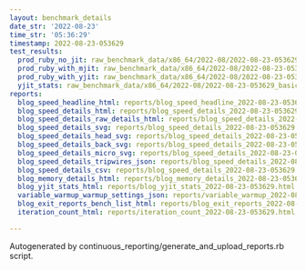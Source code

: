 ```yaml
---
layout: benchmark_details
date_str: '2022-08-23'
time_str: '05:36:29'
timestamp: 2022-08-23-053629
test_results:
  prod_ruby_no_jit: raw_benchmark_data/x86_64/2022-08/2022-08-23-053629_basic_benchmark_prod_ruby_no_jit.json
  prod_ruby_with_mjit: raw_benchmark_data/x86_64/2022-08/2022-08-23-053629_basic_benchmark_prod_ruby_with_mjit.json
  prod_ruby_with_yjit: raw_benchmark_data/x86_64/2022-08/2022-08-23-053629_basic_benchmark_prod_ruby_with_yjit.json
  yjit_stats: raw_benchmark_data/x86_64/2022-08/2022-08-23-053629_basic_benchmark_yjit_stats.json
reports:
  blog_speed_headline_html: reports/blog_speed_headline_2022-08-23-053629.html
  blog_speed_details_html: reports/blog_speed_details_2022-08-23-053629.html
  blog_speed_details_raw_details_html: reports/blog_speed_details_2022-08-23-053629.raw_details.html
  blog_speed_details_svg: reports/blog_speed_details_2022-08-23-053629.svg
  blog_speed_details_head_svg: reports/blog_speed_details_2022-08-23-053629.head.svg
  blog_speed_details_back_svg: reports/blog_speed_details_2022-08-23-053629.back.svg
  blog_speed_details_micro_svg: reports/blog_speed_details_2022-08-23-053629.micro.svg
  blog_speed_details_tripwires_json: reports/blog_speed_details_2022-08-23-053629.tripwires.json
  blog_speed_details_csv: reports/blog_speed_details_2022-08-23-053629.csv
  blog_memory_details_html: reports/blog_memory_details_2022-08-23-053629.html
  blog_yjit_stats_html: reports/blog_yjit_stats_2022-08-23-053629.html
  variable_warmup_warmup_settings_json: reports/variable_warmup_2022-08-23-053629.warmup_settings.json
  blog_exit_reports_bench_list_html: reports/blog_exit_reports_2022-08-23-053629.bench_list.html
  iteration_count_html: reports/iteration_count_2022-08-23-053629.html

---
```

Autogenerated by continuous_reporting/generate_and_upload_reports.rb script.
